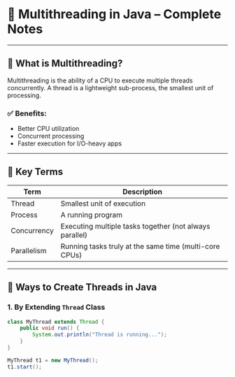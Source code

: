 # 🧵 Multithreading in Java – Complete Notes

---

## 🔹 What is Multithreading?

Multithreading is the ability of a CPU to execute multiple threads concurrently. A thread is a lightweight sub-process, the smallest unit of processing.

### ✅ Benefits:
- Better CPU utilization
- Concurrent processing
- Faster execution for I/O-heavy apps

---

## 🔹 Key Terms

| Term         | Description |
|--------------|-------------|
| Thread       | Smallest unit of execution |
| Process      | A running program |
| Concurrency  | Executing multiple tasks together (not always parallel) |
| Parallelism  | Running tasks truly at the same time (multi-core CPUs) |

---

## 🔹 Ways to Create Threads in Java

### 1. By Extending `Thread` Class

```java
class MyThread extends Thread {
    public void run() {
        System.out.println("Thread is running...");
    }
}

MyThread t1 = new MyThread();
t1.start();
```
